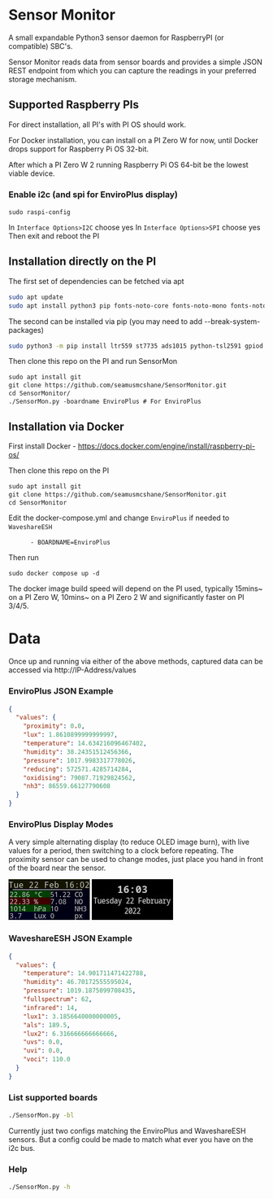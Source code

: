 # Sensor Monitor

A small expandable Python3 sensor daemon for RaspberryPI (or compatible) SBC's.

Sensor Monitor reads data from sensor boards and provides a simple JSON REST endpoint from which you can capture the readings in your preferred storage mechanism.

## Supported Raspberry PIs
For direct installation, all PI's with PI OS should work.

For Docker installation, you can install on a PI Zero W for now, until Docker drops support for Raspberry Pi OS 32-bit.

After which a PI Zero W 2 running Raspberry Pi OS 64-bit be the lowest viable device.

### Enable i2c (and spi for EnviroPlus display)

```
sudo raspi-config
```
In `Interface Options>I2C` choose yes
In `Interface Options>SPI` choose yes
Then exit and reboot the PI

## Installation directly on the PI

The first set of dependencies can be fetched via apt
```Bash
sudo apt update
sudo apt install python3 pip fonts-noto-core fonts-noto-mono fonts-noto-extra python3-numpy python3-flask python3-smbus python3-pil
```
The second can be installed via pip (you may need to add --break-system-packages)
```Bash
sudo python3 -m pip install ltr559 st7735 ads1015 python-tsl2591 gpiod gpiodevice RPi.GPIO
```

Then clone this repo on the PI and run SensorMon
```
sudo apt install git
git clone https://github.com/seamusmcshane/SensorMonitor.git
cd SensorMonitor/
./SensorMon.py -boardname EnviroPlus # For EnviroPlus
```

## Installation via Docker

First install Docker - https://docs.docker.com/engine/install/raspberry-pi-os/

Then clone this repo on the PI
```
sudo apt install git
git clone https://github.com/seamusmcshane/SensorMonitor.git
cd SensorMonitor
```
Edit the docker-compose.yml and change ```EnviroPlus``` if needed to ```WaveshareESH```
```
      - BOARDNAME=EnviroPlus
```
Then run
```
sudo docker compose up -d
```
The docker image build speed will depend on the PI used, typically 15mins~ on a PI Zero W, 10mins~ on a PI Zero 2 W and significantly faster on PI 3/4/5.

# Data

Once up and running via either of the above methods, captured data can be accessed via http://IP-Address/values

### EnviroPlus JSON Example

```json
{
  "values": {
    "proximity": 0.0,
    "lux": 1.8610899999999997,
    "temperature": 14.634216096467402,
    "humidity": 38.24351512456366,
    "pressure": 1017.9983317778026,
    "reducing": 572571.4285714284,
    "oxidising": 79087.71929824562,
    "nh3": 86559.66127790608
  }
}
```

### EnviroPlus Display Modes

A very simple alternating display (to reduce OLED image burn), with live values for a period, then switching to a clock before repeating.
The proximity sensor can be used to change modes, just place you hand in front of the board near the sensor.

![Sensors, sensors mode](/images/enviroplus_sensors.jpg)   ![Clock, clock mode](/images/enviroplus_clock.jpg)

### WaveshareESH JSON Example

```json
{
  "values": {
    "temperature": 14.901711471422788,
    "humidity": 46.70172555595024,
    "pressure": 1019.1875099708435,
    "fullspectrum": 62,
    "infrared": 14,
    "lux1": 3.1856640000000005,
    "als": 189.5,
    "lux2": 6.316666666666666,
    "uvs": 0.0,
    "uvi": 0.0,
    "voci": 110.0
  }
}
```

### List supported boards

```bash 
./SensorMon.py -bl
```
Currently just two configs matching the EnviroPlus and WaveshareESH sensors.
But a config could be made to match what ever you have on the i2c bus.

### Help

```bash
./SensorMon.py -h
```
